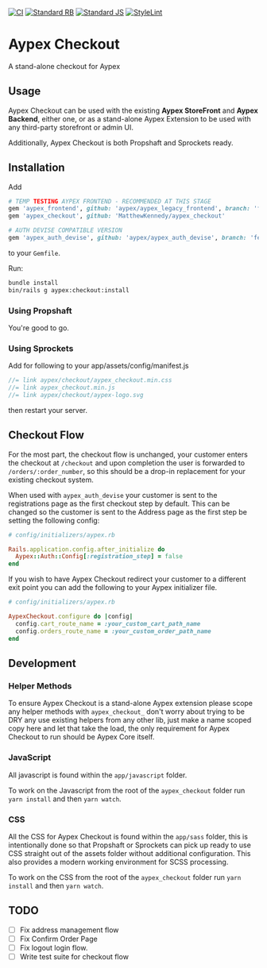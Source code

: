 [![CI](https://github.com/MatthewKennedy/aypex_checkout/actions/workflows/ci.yml/badge.svg)](https://github.com/MatthewKennedy/aypex_checkout/actions/workflows/ci.yml)
[![Standard RB](https://github.com/MatthewKennedy/aypex_checkout/actions/workflows/standardrb.yml/badge.svg)](https://github.com/MatthewKennedy/aypex_checkout/actions/workflows/standardrb.yml)
[![Standard JS](https://github.com/MatthewKennedy/aypex_checkout/actions/workflows/standardjs.yml/badge.svg)](https://github.com/MatthewKennedy/aypex_checkout/actions/workflows/standardjs.yml)
[![StyleLint](https://github.com/MatthewKennedy/aypex_checkout/actions/workflows/stylelint.yml/badge.svg)](https://github.com/MatthewKennedy/aypex_checkout/actions/workflows/stylelint.yml)

# Aypex Checkout

A stand-alone checkout for Aypex

## Usage

Aypex Checkout can be used with the existing **Aypex StoreFront** and **Aypex Backend**, either one, or as a stand-alone Aypex Extension to be used with
any third-party storefront or admin UI.

Additionally, Aypex Checkout is both Propshaft and Sprockets ready.


## Installation

Add
```ruby
# TEMP TESTING AYPEX FRONTEND - RECOMMENDED AT THIS STAGE
gem 'aypex_frontend', github: 'aypex/aypex_legacy_frontend', branch: 'feature/use-aypex-checkout'
gem 'aypex_checkout', github: 'MatthewKennedy/aypex_checkout'

# AUTH DEVISE COMPATIBLE VERSION
gem 'aypex_auth_devise', github: 'aypex/aypex_auth_devise', branch: 'feature/prep-for-stand-alone-checkout'
```
to your `Gemfile`.

Run:

```bash
bundle install
bin/rails g aypex:checkout:install
```

### Using Propshaft

You're good to go.

### Using Sprockets

Add for following to your app/assets/config/manifest.js
```js
//= link aypex/checkout/aypex_checkout.min.css
//= link aypex_checkout.min.js
//= link aypex/checkout/aypex-logo.svg
```
then restart your server.


## Checkout Flow

For the most part, the checkout flow is unchanged, your customer enters the checkout at `/checkout`
and upon completion the user is forwarded to `/orders/:order_number`, so this should be a drop-in replacement for
your existing checkout system.

When used with `aypex_auth_devise` your customer is sent to the registrations page as the first checkout step by default.
This can be changed so the customer is sent to the Address page as the first step be setting the following config:

```ruby
# config/initializers/aypex.rb

Rails.application.config.after_initialize do
  Aypex::Auth::Config[:registration_step] = false
end
```

If you wish to have Aypex Checkout redirect your customer to a different exit point you can add the following to your Aypex initializer file.
```ruby
# config/initializers/aypex.rb

AypexCheckout.configure do |config|
  config.cart_route_name = :your_custom_cart_path_name
  config.orders_route_name = :your_custom_order_path_name
end
```

## Development

### Helper Methods
To ensure Aypex Checkout is a stand-alone Aypex extension please scope any helper methods with `aypex_checkout_`
don't worry about trying to be DRY any use existing helpers from any other lib, just make a name scoped copy here and
let that take the load, the only requirement for Aypex Checkout to run should be Aypex Core itself.

### JavaScript
All javascript is found within the `app/javascript` folder.

To work on the Javascript from the root of the `aypex_checkout` folder run `yarn install` and then `yarn watch`.

### CSS
All the CSS for Aypex Checkout is found within the `app/sass` folder, this is intentionally done
so that Propshaft or Sprockets can pick up ready to use CSS straight out of the assets folder without additional configuration.
This also provides a modern working environment for SCSS processing.

To work on the CSS from the root of the `aypex_checkout` folder run `yarn install` and then `yarn watch`.

## TODO

- [ ] Fix address management flow
- [ ] Fix Confirm Order Page
- [ ] Fix logout login flow.
- [ ] Write test suite for checkout flow

